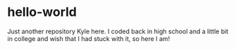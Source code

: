 # hello-world
Just another repository
Kyle here. I coded back in high school and a little bit in college and wish that I had stuck with it, so here I am!
